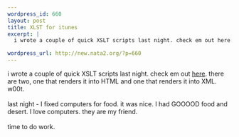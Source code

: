 ```yaml
--- 
wordpress_id: 660
layout: post
title: XLST for itunes
excerpt: |
  i wrote a couple of quick XSLT scripts last night. check em out here. there are two, one that renders it into HTML and one that renders it into XML. w00t. last night - I fixed computers for food. it was nice. I had GOOOOD food and desert. I love computers. they are my friend. time to do work. 

wordpress_url: http://new.nata2.org/?p=660
---
```

i wrote a couple of quick XSLT scripts last night. check em out <a href="http://nata2.info/?path=code%2FiTunes_XSLT">here</a>. there are two, one that renders it into HTML and one that renders it into XML. w00t. <br/><br/>last night - I fixed computers for food. it was nice. I had GOOOOD food and desert. I love computers. they are my friend. <br/><br/>time to do work. 
